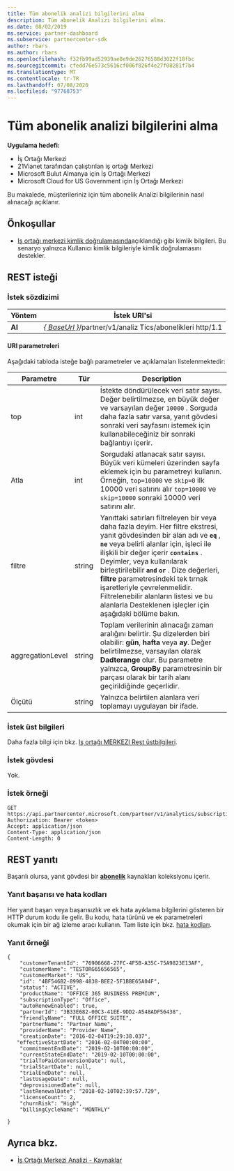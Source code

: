 ```yaml
---
title: Tüm abonelik analizi bilgilerini alma
description: Tüm abonelik Analizi bilgilerini alma.
ms.date: 08/02/2019
ms.service: partner-dashboard
ms.subservice: partnercenter-sdk
author: rbars
ms.author: rbars
ms.openlocfilehash: f32fb99ad52939ae8e9de26276588d3022f18fbc
ms.sourcegitcommit: cfedd76e573c5616cf006f826f4e27f08281f7b4
ms.translationtype: MT
ms.contentlocale: tr-TR
ms.lasthandoff: 07/08/2020
ms.locfileid: "97768753"
---
```

# <a name="get-all-subscription-analytics-information"></a>Tüm abonelik analizi bilgilerini alma

**Uygulama hedefi:**

- İş Ortağı Merkezi
- 21Vianet tarafından çalıştırılan iş ortağı Merkezi
- Microsoft Bulut Almanya için İş Ortağı Merkezi
- Microsoft Cloud for US Government için İş Ortağı Merkezi

Bu makalede, müşterileriniz için tüm abonelik Analizi bilgilerinin nasıl alınacağı açıklanır.

## <a name="prerequisites"></a>Önkoşullar

- [Iş ortağı merkezi kimlik doğrulamasında](partner-center-authentication.md)açıklandığı gibi kimlik bilgileri. Bu senaryo yalnızca Kullanıcı kimlik bilgileriyle kimlik doğrulamasını destekler.

## <a name="rest-request"></a>REST isteği

### <a name="request-syntax"></a>İstek sözdizimi

| Yöntem | İstek URI'si |
|--------|-------------|
| **Al** | [*\{ BaseUrl \}*](partner-center-rest-urls.md)/partner/v1/analiz Tics/abonelikleri http/1.1 |

#### <a name="uri-parameters"></a>URI parametreleri

Aşağıdaki tabloda isteğe bağlı parametreler ve açıklamaları listelenmektedir:

| Parametre | Tür |  Description |
|-----------|------|--------------|
| top | int | İstekte döndürülecek veri satır sayısı. Değer belirtilmezse, en büyük değer ve varsayılan değer `10000` . Sorguda daha fazla satır varsa, yanıt gövdesi sonraki veri sayfasını istemek için kullanabileceğiniz bir sonraki bağlantıyı içerir. |
| Atla | int | Sorgudaki atlanacak satır sayısı. Büyük veri kümeleri üzerinden sayfa eklemek için bu parametreyi kullanın. Örneğin, `top=10000` ve `skip=0` ilk 10000 veri satırını alır `top=10000` ve `skip=10000` sonraki 10000 veri satırını alır. |
| filtre | string | Yanıttaki satırları filtreleyen bir veya daha fazla deyim. Her filtre ekstresi, yanıt gövdesinden bir alan adı ve **`eq`** , **`ne`** veya belirli alanlar için, işleci ile ilişkili bir değer içerir **`contains`** . Deyimler, veya kullanılarak birleştirilebilir **`and`** **`or`** . Dize değerleri, **filtre** parametresindeki tek tırnak işaretleriyle çevrelenmelidir. Filtrelenebilir alanların listesi ve bu alanlarla Desteklenen işleçler için aşağıdaki bölüme bakın. |
| aggregationLevel | string | Toplam verilerinin alınacağı zaman aralığını belirtir. Şu dizelerden biri olabilir: **gün**, **hafta** veya **ay**. Değer belirtilmezse, varsayılan olarak **Dadterange** olur. Bu parametre yalnızca, **GroupBy** parametresinin bir parçası olarak bir tarih alanı geçirildiğinde geçerlidir. |
| Ölçütü | string | Yalnızca belirtilen alanlara veri toplamayı uygulayan bir ifade. |

### <a name="request-headers"></a>İstek üst bilgileri

Daha fazla bilgi için bkz. [Iş ortağı MERKEZI Rest üstbilgileri](headers.md).

### <a name="request-body"></a>İstek gövdesi

Yok.

### <a name="request-example"></a>İstek örneği

```http
GET https://api.partnercenter.microsoft.com/partner/v1/analytics/subscriptions
Authorization: Bearer <token>
Accept: application/json
Content-Type: application/json
Content-Length: 0
```

## <a name="rest-response"></a>REST yanıtı

Başarılı olursa, yanıt gövdesi bir [**abonelik**](partner-center-analytics-resources.md#subscription-resource) kaynakları koleksiyonu içerir.

### <a name="response-success-and-error-codes"></a>Yanıt başarısı ve hata kodları

Her yanıt başarı veya başarısızlık ve ek hata ayıklama bilgilerini gösteren bir HTTP durum kodu ile gelir. Bu kodu, hata türünü ve ek parametreleri okumak için bir ağ izleme aracı kullanın. Tam liste için bkz. [hata kodları](error-codes.md).

### <a name="response-example"></a>Yanıt örneği

```http
{
    "customerTenantId": "76906668-27FC-4F5B-A35C-75A9823E13AF",
    "customerName": "TESTORG65656565",
    "customerMarket": "US",
    "id": "4BF546B2-8998-4838-BEE2-5F1BBE65A04F",
    "status": "ACTIVE",
    "productName": "OFFICE 365 BUSINESS PREMIUM",
    "subscriptionType": "Office",
    "autoRenewEnabled": true,
    "partnerId": "3B33E682-00C3-41EE-9DD2-A548ADF56438",
    "friendlyName": "FULL OFFICE SUITE",
    "partnerName": "Partner Name",
    "providerName": "Provider Name",
    "creationDate": "2016-02-04T19:29:38.037",
   "effectiveStartDate": "2016-02-04T00:00:00",
    "commitmentEndDate": "2019-02-10T00:00:00",
    "currentStateEndDate": "2019-02-10T00:00:00",
    "trialToPaidConversionDate": null,
    "trialStartDate": null,
    "trialEndDate": null,
    "lastUsageDate": null,
    "deprovisionedDate": null,
    "lastRenewalDate": "2018-02-10T02:39:57.729",
    "licenseCount": 2,
    "churnRisk": "High",
    "billingCycleName": "MONTHLY"

}
```

## <a name="see-also"></a>Ayrıca bkz.

- [İş Ortağı Merkezi Analizi - Kaynaklar](partner-center-analytics-resources.md)
